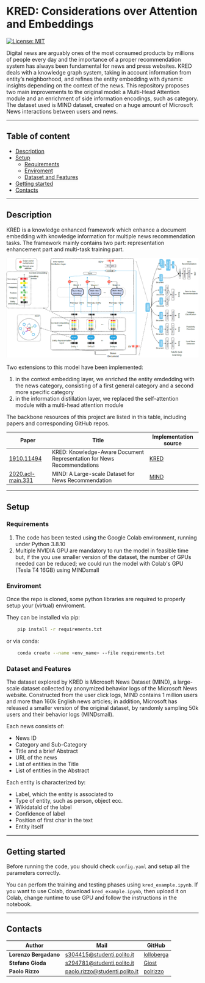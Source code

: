 # KRED: Considerations over Attention and Embeddings

[![License: MIT](https://img.shields.io/badge/License-MIT-yellow.svg)](https://opensource.org/licenses/MIT)

Digital news are arguably ones of the most consumed products by millions of people every day 
and the importance of a proper recommendation system has always been fundamental for news and press websites.
KRED deals with a knowledge graph system, taking in account information from entity’s neighborhood, and refines the
entity embedding with dynamic insights depending on the context of the news.
This repository proposes two main improvements to the original model: a Multi-Head Attention module 
and an enrichment of side information encodings, such as category. 
The dataset used is MIND dataset, created on a huge amount of Microsoft News interactions between users and news.

--------------------------------------------------------------

## Table of content
- [Description](#description)
- [Setup](#setup)
  - [Requirements](#requirements)
  - [Enviroment](#enviroment)
  - [Dataset and Features](#dataset-and-features)
- [Getting started](#getting-started)
- [Contacts](#contacts)

--------------------------------------------------------------

## Description
KRED is a knowledge enhanced framework which enhance a document embedding with knowledge information for multiple news recommendation tasks. 
The framework mainly contains two part: representation enhancement part and multi-task training part.

![](./Architecture_new.PNG)

Two extensions to this model have been implemented:
1. in the context embedding layer, we enriched the entity emdedding with the news category, consisting of a first general category and a second more specific category
2. in the information distillation layer, we replaced the self-attention module with a multi-head attention module

The backbone resources of this project are listed in this table, including papers and corresponding GitHub repos.

| Paper | Title | Implementation source |
| ----- | ----- | --------------------- |
|[1910.11494](https://arxiv.org/abs/1910.11494)|KRED: Knowledge-Aware Document Representation for News Recommendations|[KRED](https://github.com/danyang-liu/KRED)|
|[2020.acl-main.331](https://aclanthology.org/2020.acl-main.331/)|MIND: A Large-scale Dataset for News Recommendation|[MIND](https://msnews.github.io/)|

--------------------------------------------------------------

## Setup

### Requirements
1. The code has been tested using the Google Colab environment, running under Python 3.8.10
2. Multiple NVIDIA GPU are mandatory to run the model in feasible time but, if the you use smaller version of the dataset, the number of GPUs needed can be reduced; we could run the model with Colab's GPU (Tesla T4 16GB) using MINDsmall

### Enviroment
Once the repo is cloned, some python libraries are required to properly setup your (virtual) enviroment.


They can be installed via pip:
```bash
    pip install -r requirements.txt
```

or via conda:
```bash
    conda create --name <env_name> --file requirements.txt
```

### Dataset and Features
The dataset explored by KRED is Microsoft News Dataset (MIND), a large-scale dataset collected by anonymized behavior logs of the Microsoft News website. 
Constructed from the user click logs, MIND contains 1 million users and more than 160k English news articles; 
in addition, Microsoft has released a smaller version of the original dataset, by randomly sampling 50k users and their behavior logs (MINDsmall).

Each news consists of:
- News ID
- Category and Sub-Category
- Title and a brief Abstract
- URL of the news
- List of entities in the Title
- List of entities in the Abstract

Each entity is characterized by:
- Label, which the entity is associated to
- Type of entity, such as person, object ecc.
- WikidataId of the label
- Confidence of label
- Position of first char in the text
- Entity itself

--------------------------------------------------------------

## Getting started
Before running the code, you should check `config.yaml` and setup all the parameters correctly.

You can perfom the training and testing phases using `kred_example.ipynb`. If you want to use Colab, download `kred_example.ipynb`, then upload it on Colab, change runtime to use GPU and follow the instructions in the notebook.

--------------------------------------------------------------

## Contacts

| Author | Mail | GitHub | 
| ------ | ---- | ------ |
| **Lorenzo Bergadano** | s304415@studenti.polito.it | [lolloberga](https://github.com/lolloberga) |
| **Stefano Gioda** | s294781@studenti.polito.it | [Giost](https://github.com/Giost) |
| **Paolo Rizzo** | paolo.rizzo@studenti.polito.it | [polrizzo](https://github.com/polrizzo) |

